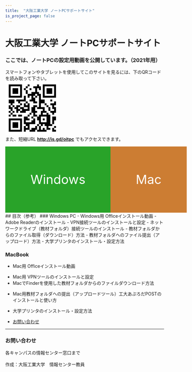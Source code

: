 ```yaml
---
title:  "大阪工業大学 ノートPCサポートサイト"
is_project_page: false
---
```


<style>
  
#winmac {
  display: flex;
  justify-content: space-around;
}

#winmac > a {
    font-size: 30pt;
    border: 0;
    padding: 5rem;
    
    width: 400px;
    height: 50px;

    color: white;
    text-align: center;
    text-decoration: none;
}

#win {
  background-color: hsl(120, 60%, 40%);
}

#mac {
  background-color: hsl(29, 60%, 50%);  
}

  
</style>

# 大阪工業大学 ノートPCサポートサイト

### ここでは、ノートPCの設定用動画を公開しています。（2021年用）
スマートフォンやタブレットを使用してこのサイトを見るには、下のQRコードを読み取って下さい。
<br>
<img src="github_qr.png">
<br>
また、短縮URL **http://is.gd/oitpc** でもアクセスできます。
<br>
<div id="winmac">
    <a href="windows.html" id="win">
    Windows
    </a>
    <a href="mac.html" id="mac">
    Mac
    </a>
</div>
<!--
<br>
[Windows用ページはこちら](windows.html)
<br />
<br />
[Mac用ページはこちら](mac.html)
<br>
<br />
-->
## 目次（参考）
### Windows PC
<!-- - Windowsの基本操作：PCに不慣れな人はこの動画をまず見ておきましょう。-->
<!-- - Surface, Surface Laptop, Surface Book用キーボード設定 -->
- Windows用 Officeインストール動画
- Adobe Readerのインストール
- VPN接続ツールのインストールと設定
- ネットワークドライブ（教材フォルダ）接続ツールのインストール
- 教材フォルダからのファイル取得（ダウンロード）方法
- 教材フォルダへのファイル提出（アップロード）方法
- 大学プリンタのインストール・設定方法

### MacBook
- Mac用 Officeインストール動画
<!-- - Adobe Readerのインストール(Mac) -->
- Mac用 VPNツールのインストールと設定
- MacでFinderを使用した教材フォルダからのファイルダウンロード方法
<!-- - MacでVDIを利用した教材フォルダからのファイルダウンロード方法 -->
- Mac用教材フォルダへの提出（アップロードツール）工大あぷろだPOSTのインストールと使い方
- 大学プリンタのインストール・設定方法

- [お問い合わせ](#contact)

---

### お問い合わせ
<div id="contact">各キャンパスの情報センター窓口まで</div>
<br>
作成：大阪工業大学　情報センター教員

